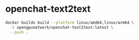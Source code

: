 # openchat-text2text

```bash
docker buildx build --platform linux/amd64,linux/arm64 \
  -t opengpunetwork/openchat-text2text:latest \
  --push .
```